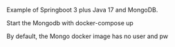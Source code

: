 Example of Springboot 3 plus Java 17 and MongoDB.

Start the Mongodb with docker-compose up

By default, the Mongo docker image has no user and pw

